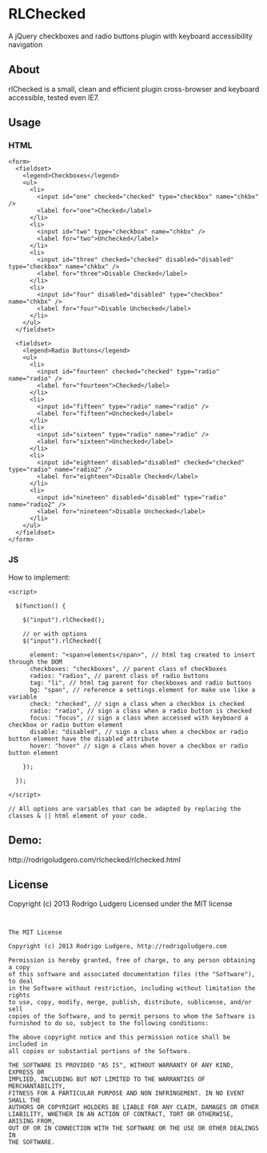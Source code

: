 RLChecked
=========

A jQuery checkboxes and radio buttons plugin with keyboard accessibility navigation

<h2>About</h2>
<p>rlChecked is a small, clean and efficient plugin cross-browser and keyboard accessible, tested even IE7.</p>

<h2>Usage</h2>

<h3>HTML</h3>

    <form>
      <fieldset>
        <legend>Checkboxes</legend>
        <ul>
          <li>
            <input id="one" checked="checked" type="checkbox" name="chkbx" />
            <label for="one">Checked</label>
          </li>
          <li>
            <input id="two" type="checkbox" name="chkbx" />
            <label for="two">Unchecked</label>
          </li>
          <li>
            <input id="three" checked="checked" disabled="disabled" type="checkbox" name="chkbx" />
            <label for="three">Disable Checked</label>
          </li>
          <li>
            <input id="four" disabled="disabled" type="checkbox" name="chkbx" />
            <label for="four">Disable Unchecked</label>
          </li>
        </ul>
      </fieldset>

      <fieldset>
        <legend>Radio Buttons</legend>
        <ul>
          <li>
            <input id="fourteen" checked="checked" type="radio" name="radio" />
            <label for="fourteen">Checked</label>
          </li>
          <li>
            <input id="fifteen" type="radio" name="radio" />
            <label for="fifteen">Unchecked</label>
          </li>
          <li>
            <input id="sixteen" type="radio" name="radio" />
            <label for="sixteen">Unchecked</label>
          </li>
          <li>
            <input id="eighteen" disabled="disabled" checked="checked" type="radio" name="radio2" />
            <label for="eighteen">Disable Checked</label>
          </li>
          <li>
            <input id="nineteen" disabled="disabled" type="radio" name="radio2" />
            <label for="nineteen">Disable Unchecked</label>
          </li>
        </ul>
      </fieldset>
    </form>

  <!-- || change for your html structure -->

<h3>JS</h3>


<p>How to implement:</p>

    <script>

      $(function() {

        $("input").rlChecked();

        // or with options
        $("input").rlChecked({

          element: "<span>elements</span>", // html tag created to insert through the DOM
          checkboxes: "checkboxes", // parent class of checkboxes
          radios: "radios", // parent class of radio buttons
          tag: "li", // html tag parent for checkboxes and radio buttons
          bg: "span", // reference a settings.element for make use like a variable
          check: "checked", // sign a class when a checkbox is checked
          radio: "radio", // sign a class when a radio button is checked
          focus: "focus", // sign a class when accessed with keyboard a checkbox or radio button element
          disable: "disabled", // sign a class when a checkbox or radio button element have the disabled attribute
          hover: "hover" // sign a class when hover a checkbox or radio button element

        });

      });

    </script>

    // All options are variables that can be adapted by replacing the classes & || html element of your code.


<h2>Demo:</h2>

<p>http://rodrigoludgero.com/rlchecked/rlchecked.html</p>


<h2>License</h2>
<p>Copyright (c) 2013 Rodrigo Ludgero Licensed under the MIT license</p>

<pre>
<code>

The MIT License

Copyright (c) 2013 Rodrigo Ludgero, http://rodrigoludgero.com

Permission is hereby granted, free of charge, to any person obtaining a copy
of this software and associated documentation files (the "Software"), to deal
in the Software without restriction, including without limitation the rights
to use, copy, modify, merge, publish, distribute, sublicense, and/or sell
copies of the Software, and to permit persons to whom the Software is
furnished to do so, subject to the following conditions:

The above copyright notice and this permission notice shall be included in
all copies or substantial portions of the Software.

THE SOFTWARE IS PROVIDED "AS IS", WITHOUT WARRANTY OF ANY KIND, EXPRESS OR
IMPLIED, INCLUDING BUT NOT LIMITED TO THE WARRANTIES OF MERCHANTABILITY,
FITNESS FOR A PARTICULAR PURPOSE AND NON INFRINGEMENT. IN NO EVENT SHALL THE
AUTHORS OR COPYRIGHT HOLDERS BE LIABLE FOR ANY CLAIM, DAMAGES OR OTHER
LIABILITY, WHETHER IN AN ACTION OF CONTRACT, TORT OR OTHERWISE, ARISING FROM,
OUT OF OR IN CONNECTION WITH THE SOFTWARE OR THE USE OR OTHER DEALINGS IN
THE SOFTWARE.

</code>
</pre>
